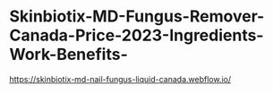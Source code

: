 # Skinbiotix-MD-Fungus-Remover-Canada-Price-2023-Ingredients-Work-Benefits-
https://skinbiotix-md-nail-fungus-liquid-canada.webflow.io/
